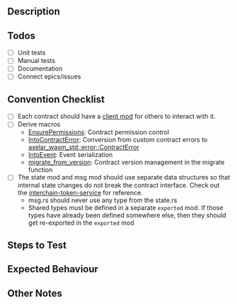 ## Description

## Todos

- [ ] Unit tests
- [ ] Manual tests
- [ ] Documentation
- [ ] Connect epics/issues

## Convention Checklist
- [ ] Each contract should have a [client mod](https://github.com/axelarnetwork/axelar-amplifier/blob/27318df3e22e526867c91905d03a6a8b1a41110b/contracts/voting-verifier/src/client.rs) for others to interact with it.
- [ ] Derive macros
  - [EnsurePermissions](https://github.com/axelarnetwork/axelar-amplifier/blob/38321b74f9e3ce1516663b21067fc5a8391c53c2/packages/msgs-derive/src/lib.rs#L81): Contract permission control
  - [IntoContractError](https://github.com/axelarnetwork/axelar-amplifier/blob/eeb4406c7a0af04ec3afd8fcc39e65e6f2e69f7d/packages/axelar-wasm-std-derive/src/lib.rs#L12): Conversion from custom contract errors to [axelar_wasm_std::error::ContractError](https://github.com/axelarnetwork/axelar-amplifier/blob/eeb4406c7a0af04ec3afd8fcc39e65e6f2e69f7d/packages/axelar-wasm-std/src/error.rs#L16)
  - [IntoEvent](https://github.com/axelarnetwork/axelar-amplifier/blob/27318df3e22e526867c91905d03a6a8b1a41110b/packages/axelar-wasm-std-derive/src/lib.rs#L160): Event serialization
  - [migrate_from_version](https://github.com/axelarnetwork/axelar-amplifier/blob/27318df3e22e526867c91905d03a6a8b1a41110b/packages/axelar-wasm-std-derive/src/lib.rs#L349): Contract version management in the migrate function
- [ ] The state mod and msg mod should use separate data structures so that internal state changes do not break the contract interface. Check out the [interchain-token-service](https://github.com/axelarnetwork/axelar-amplifier/blob/27318df3e22e526867c91905d03a6a8b1a41110b/contracts/interchain-token-service/src/contract.rs) for reference.
  - msg.rs should never use any type from the state.rs
  - Shared types must be defined in a separate `exported` mod. If those types have already been defined somewhere else, then they should get re-exported in the `exported` mod


## Steps to Test

## Expected Behaviour

## Other Notes
